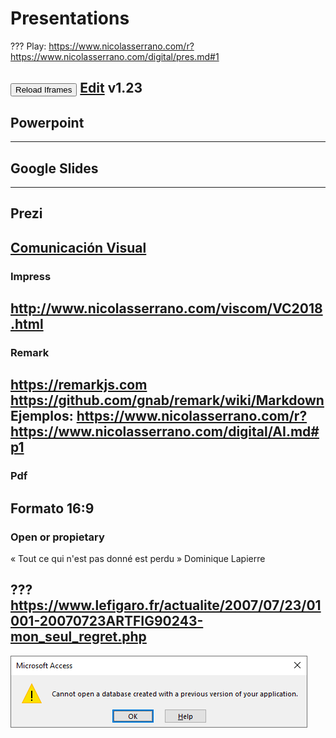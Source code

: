# Presentations
???
Play: https://www.nicolasserrano.com/r?https://www.nicolasserrano.com/digital/pres.md#1

<button onclick="reloadIframes()">Reload Iframes</button>
[Edit](https://github.com/nicolasserrano/digital/edit/master/pres.md)
v1.23
---
## Powerpoint

---
## Google Slides
---
## Prezi
[Comunicación Visual](http://prezi.com/mtzl27pq3dl-/sessions-of-visual-communication-at-tecnun/?utm_campaign=share&utm_medium=copy)
---
### Impress
http://www.nicolasserrano.com/viscom/VC2018.html
---
### Remark
https://remarkjs.com
https://github.com/gnab/remark/wiki/Markdown
Ejemplos:
https://www.nicolasserrano.com/r?https://www.nicolasserrano.com/digital/AI.md#p1
---
### Pdf
Formato 16:9
---
### Open or propietary
« Tout ce qui n'est pas donné est perdu »
Dominique Lapierre

???
https://www.lefigaro.fr/actualite/2007/07/23/01001-20070723ARTFIG90243-mon_seul_regret.php
--

![](pres-images/CannotOpen.png)
